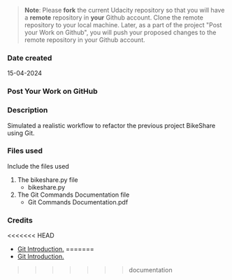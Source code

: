 >**Note**: Please **fork** the current Udacity repository so that you will have a **remote** repository in **your** Github account. Clone the remote repository to your local machine. Later, as a part of the project "Post your Work on Github", you will push your proposed changes to the remote repository in your Github account.

### Date created
15-04-2024

### Post Your Work on GitHub

### Description
Simulated a realistic workflow to refactor the previous project BikeShare using Git.

### Files used
Include the files used
1. The bikeshare.py file
    * bikeshare.py
2. The Git Commands Documentation file
    * Git Commands Documentation.pdf

### Credits
<<<<<<< HEAD
* [Git Introduction.](https://git-scm.com/docs/gittutorial)
=======
* [Git Introduction.](https://git-scm.com/docs/user-manual)
>>>>>>> documentation
